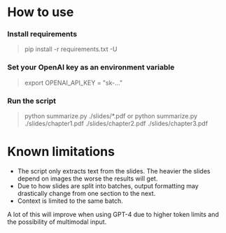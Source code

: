 # How to use
### Install requirements
> pip install -r requirements.txt -U

### Set your OpenAI key as an environment variable
> export OPENAI_API_KEY = "sk-..."

### Run the script
> python summarize.py ./slides/*.pdf
or
> python summarize.py ./slides/chapter1.pdf ./slides/chapter2.pdf ./slides/chapter3.pdf

# Known limitations
- The script only extracts text from the slides. The heavier the slides depend on images the worse the results will get.
- Due to how slides are split into batches, output formatting may drastically change from one section to the next.
- Context is limited to the same batch.

A lot of this will improve when using GPT-4 due to higher token limits and the possibility of multimodal input.
